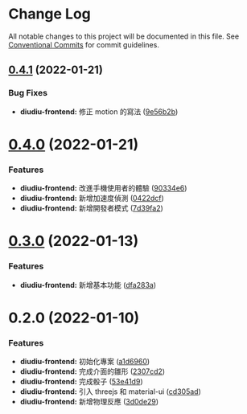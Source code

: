 # Change Log

All notable changes to this project will be documented in this file.
See [Conventional Commits](https://conventionalcommits.org) for commit guidelines.

## [0.4.1](https://github.com/marco79423/mysite-frontend/compare/diudiu-frontend@0.4.0...diudiu-frontend@0.4.1) (2022-01-21)


### Bug Fixes

* **diudiu-frontend:** 修正 motion 的寫法 ([9e56b2b](https://github.com/marco79423/mysite-frontend/commit/9e56b2b6a4e875890147a1e889db4daf81d8c381))





# [0.4.0](https://github.com/marco79423/mysite-frontend/compare/diudiu-frontend@0.3.0...diudiu-frontend@0.4.0) (2022-01-21)


### Features

* **diudiu-frontend:** 改進手機使用者的體驗 ([90334e6](https://github.com/marco79423/mysite-frontend/commit/90334e6fe33f09ca0284172e60489f15fa411692))
* **diudiu-frontend:** 新增加速度偵測 ([0422dcf](https://github.com/marco79423/mysite-frontend/commit/0422dcfc7f61dbd405c05fb6a859d537a84afb1e))
* **diudiu-frontend:** 新增開發者模式 ([7d39fa2](https://github.com/marco79423/mysite-frontend/commit/7d39fa2854aabdda725f4e58c1e3f9e62f813550))





# [0.3.0](https://github.com/marco79423/mysite-frontend/compare/diudiu-frontend@0.2.0...diudiu-frontend@0.3.0) (2022-01-13)


### Features

* **diudiu-frontend:** 新增基本功能 ([dfa283a](https://github.com/marco79423/mysite-frontend/commit/dfa283a06e2695cd9b3bb430f81b67a56bcf1a7d))





# 0.2.0 (2022-01-10)


### Features

* **diudiu-frontend:** 初始化專案 ([a1d6960](https://github.com/marco79423/mysite-frontend/commit/a1d69606b2195bf88a31daccd4cc4ca1114e8de8))
* **diudiu-frontend:** 完成介面的雛形 ([2307cd2](https://github.com/marco79423/mysite-frontend/commit/2307cd28023b51f7b9ec9e20ebf4af0223b01335))
* **diudiu-frontend:** 完成骰子 ([53e41d9](https://github.com/marco79423/mysite-frontend/commit/53e41d90f1a9164f4000bf00a73aaf8ac3999276))
* **diudiu-frontend:** 引入 threejs 和 material-ui ([cd305ad](https://github.com/marco79423/mysite-frontend/commit/cd305ad3f6bcbc54728b8bdf267999c4d52b4a94))
* **diudiu-frontend:** 新增物理反應 ([3d0de29](https://github.com/marco79423/mysite-frontend/commit/3d0de2951d2bbc4c168624f941bde0bbaa7a1025))
